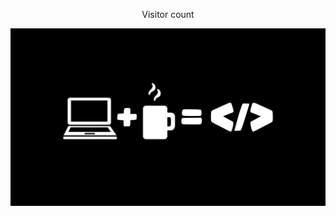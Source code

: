 <div align="center"> 
  <p>Visitor count</p>
  <img src="https://github.com/NateChris14/NateChris14/blob/main/coffee-laptop-6016x3384-13640.png"/>
</div>
